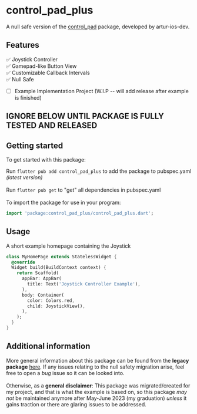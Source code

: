 <!--
This README describes the package. If you publish this package to pub.dev,
this README's contents appear on the landing page for your package.

For information about how to write a good package README, see the guide for
[writing package pages](https://dart.dev/guides/libraries/writing-package-pages).

For general information about developing packages, see the Dart guide for
[creating packages](https://dart.dev/guides/libraries/create-library-packages)
and the Flutter guide for
[developing packages and plugins](https://flutter.dev/developing-packages).
-->

# control_pad_plus

A null safe version of the [control_pad](https://github.com/artur-ios-dev/flutter_control_pad) package, developed by artur-ios-dev.

## Features

✅ Joystick Controller <br>
✅ Gamepad-like Button View <br>
✅ Customizable Callback Intervals <br>
✅ Null Safe <br>
- [ ] Example Implementation Project (W.I.P -- will add release after example is finished)<br> 

## IGNORE BELOW UNTIL PACKAGE IS FULLY TESTED AND RELEASED
## Getting started

To get started with this package:

Run ```flutter pub add control_pad_plus``` to add the package to pubspec.yaml _(latest version)_ <br><br>
Run ```flutter pub get``` to "get" all dependencies in pubspec.yaml <br><br>
To import the package for use in your program:
```dart
import 'package:control_pad_plus/control_pad_plus.dart';
```

## Usage

A short example homepage containing the Joystick

```dart
class MyHomePage extends StatelessWidget {
  @override
  Widget build(BuildContext context) {
    return Scaffold(
      appBar: AppBar(
        title: Text('Joystick Controller Example'),
      ),
      body: Container(
        color: Colors.red,
        child: JoystickView(),
      ),
    );
  }
}
```



## Additional information

More general information about this package can be found from the __legacy package__ [here](https://pub.dev/packages/control_pad/versions). If any issues relating to the null safety migration arise, feel free to open a _bug_ issue so it can be looked into. <br><br>
Otherwise, as a __general disclaimer__: This package was migrated/created for my project, and that is what the example is based on, so this package _may not_ be maintained anymore after May-June 2023 (my graduation) _unless_ it gains traction or there are glaring issues to be addressed.

